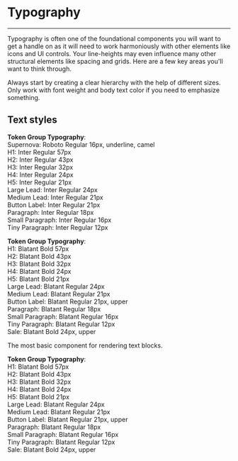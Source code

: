 
# Typography

---

Typography is often one of the foundational components you will want to get a handle on as it will need to work harmoniously with other elements like icons and UI controls. Your line-heights may even influence many other structural elements like spacing and grids. Here are a few key areas you'll want to think through.

Always start by creating a clear hierarchy with the help of different sizes. Only work with font weight and body text color if you need to emphasize something.

## Text styles

  
**Token Group Typography**:    
Supernova: Roboto Regular 16px, underline, camel  
H1: Inter Regular 57px  
H2: Inter Regular 43px  
H3: Inter Regular 32px  
H4: Inter Regular 24px  
H5: Inter Regular 21px  
Large Lead: Inter Regular 24px  
Medium Lead: Inter Regular 21px  
Button Label: Inter Regular 21px  
Paragraph: Inter Regular 18px  
Small Paragraph: Inter Regular 16px  
Tiny Paragraph: Inter Regular 12px  


  
**Token Group Typography**:    
H1: Blatant Bold 57px  
H2: Blatant Bold 43px  
H3: Blatant Bold 32px  
H4: Blatant Bold 24px  
H5: Blatant Bold 21px  
Large Lead: Blatant Regular 24px  
Medium Lead: Blatant Regular 21px  
Button Label: Blatant Regular 21px, upper  
Paragraph: Blatant Regular 18px  
Small Paragraph: Blatant Regular 16px  
Tiny Paragraph: Blatant Regular 12px  
Sale: Blatant Bold 24px, upper  


The most basic component for rendering text blocks.

  
**Token Group Typography**:    
H1: Blatant Bold 57px  
H2: Blatant Bold 43px  
H3: Blatant Bold 32px  
H4: Blatant Bold 24px  
H5: Blatant Bold 21px  
Large Lead: Blatant Regular 24px  
Medium Lead: Blatant Regular 21px  
Button Label: Blatant Regular 21px, upper  
Paragraph: Blatant Regular 18px  
Small Paragraph: Blatant Regular 16px  
Tiny Paragraph: Blatant Regular 12px  
Sale: Blatant Bold 24px, upper  

